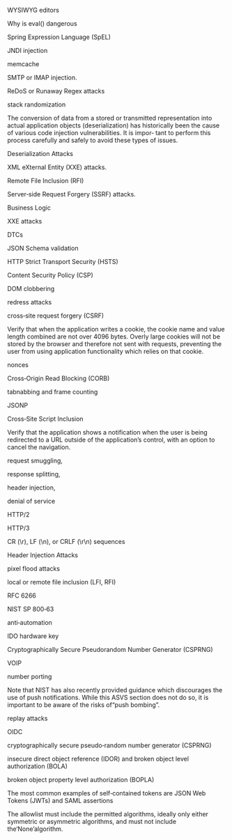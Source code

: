 WYSIWYG editors

Why is eval() dangerous

Spring Expression Language (SpEL)

JNDI injection

memcache

SMTP or IMAP injection.

ReDoS or Runaway Regex attacks

stack randomization

The conversion of data from a stored or transmitted representation into actual application objects
(deserialization) has historically been the cause of various code injection vulnerabilities. It is impor‑
tant to perform this process carefully and safely to avoid these types of issues.

Deserialization Attacks

XML eXternal Entity (XXE) attacks.

Remote File Inclusion (RFI)

Server‑side Request Forgery (SSRF) attacks.

Business Logic

XXE attacks

DTCs

JSON Schema validation

HTTP Strict Transport Security (HSTS)

Content Security Policy (CSP)

DOM clobbering

redress attacks

cross‑site request forgery (CSRF)


Verify that when the application writes a cookie, the cookie name and value
length combined are not over 4096 bytes. Overly large cookies will not be
stored by the browser and therefore not sent with requests, preventing the
user from using application functionality which relies on that cookie.

nonces

Cross‑Origin Read Blocking (CORB)

tabnabbing and frame
counting

JSONP

Cross‑Site Script Inclusion

Verify that the application shows a notification when the user is being
redirected to a URL outside of the application’s control, with an option to
cancel the navigation.

request smuggling, 

response splitting, 

header injection, 

denial of service

HTTP/2

HTTP/3

CR (\r), LF (\n), or CRLF
(\r\n) sequences

Header Injection Attacks

pixel flood attacks

local or
remote file inclusion (LFI, RFI)

RFC 6266

NIST SP 800‑63

anti‑automation

IDO
hardware key

Cryptographically Secure
Pseudorandom Number Generator (CSPRNG)

VOIP

number porting

Note that NIST has also recently provided guidance which discourages the use of push notifications.
While this ASVS section does not do so, it is important to be aware of the risks of“push bombing”.

replay attacks

 OIDC

cryptographically secure pseudo‑random
number generator (CSPRNG)

insecure direct object reference (IDOR) and broken object level
authorization (BOLA)

broken
object property level authorization (BOPLA)

The most common examples of self‑contained tokens
are JSON Web Tokens (JWTs) and SAML assertions

 The allowlist must include the
permitted algorithms, ideally only either symmetric or asymmetric
algorithms, and must not include the‘None’algorithm. 